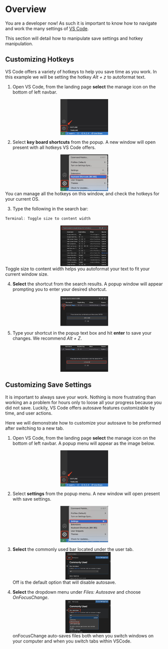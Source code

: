 # Overview

You are a developer now! As such it is important to know how to navigate and work the many settings of [VS Code](https://code.visualstudio.com/learn). 

This section will detail how to manipulate save settings and hotkey manipulation.

## Customizing Hotkeys

VS Code offers a variety of hotkeys to help you save time as you work. In this example we will be setting the hotkey _Alt + z_ to autoformat text.

1. Open VS Code, from the landing page **select** the manage icon on the bottom of left navbar. 
<img src="../images/setting0.jpg" alt="VS Code side bar" style="display: block;margin-left: auto;margin-right: auto;width:30%;max-width:500px">

2. Select **key board shortcuts** from the popup. A new window will open present with all hotkeys VS Code offers. 
<img src="../images/setting1.jpg" alt="VS Code side bar" style="display: block;margin-left: auto;margin-right: auto;width:30%;max-width:500px">
You can manage all the hotkeys on this window, and check the hotkeys for your current OS.

3. Type the following in the search bar:

```{.js .annotate}
Terminal: Toggle size to content width
```
<img src="../images/setting2.jpg" alt="VS Code side bar" style="display: block;margin-left: auto;margin-right: auto;width:30%;max-width:500px">
Toggle size to content width helps you autoformat your text to fit your current window size.

4. **Select** the shortcut from the search results. A popup window will appear prompting you to enter your desired shortcut.
<img src="../images/setting3.jpg" alt="VS Code side bar" style="display: block;margin-left: auto;margin-right: auto;width:30%;max-width:500px">

5. Type your shortcut in the popup text box and hit **enter** to save your changes. We recommend _Alt + Z_. 
<img src="../images/setting4.jpg" alt="VS Code side bar" style="display: block;margin-left: auto;margin-right: auto;width:30%;max-width:500px">

## Customizing Save Settings

It is important to always save your work. Nothing is more frustrating than working an a problem for hours only to loose all your progress because you did not save. Luckily, VS Code offers autosave features customizable by time, and user actions.

Here we will demonstrate how to customize your autosave to be preformed after switching to a new tab.

1. Open VS Code, from the landing page **select** the manage icon on the bottom of left navbar. A popup menu will appear as the image below.
<img src="../images/setting0.jpg" alt="VS Code side bar" style="display: block;margin-left: auto;margin-right: auto;width:30%;max-width:500px">

2. Select **settings** from the popup menu. A new window will open present with save settings.
<img src="../images/setting5.jpg" alt="VS Code side bar" style="display: block;margin-left: auto;margin-right: auto;width:30%;max-width:500px">

3. **Select** the commonly used bar located under the user tab.<img src="../images/setting6.jpg" alt="VS Code side bar" style="display: block;margin-left: auto;margin-right: auto;width:30%;max-width:500px">Off is the default option that will disable autosave.

4. **Select** the dropdown menu under _Files: Autosave_ and choose _OnFocusChange_.<img src="../images/setting7.jpg" alt="VS Code side bar" style="display: block;margin-left: auto;margin-right: auto;width:30%;max-width:500px">onFocusChange auto-saves files both when you switch windows on your computer and when you switch tabs within VSCode.